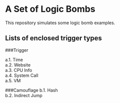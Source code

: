 A Set of Logic Bombs
====
This repository simulates some logic bomb examples.

Lists of enclosed trigger types
----
###Trigger

a.1. Time  
a.2. Website  
a.3. CPU Info  
a.4. System Call  
a.5. VM   

###Camouflage
b.1. Hash  
b.2. Indirect Jump 

